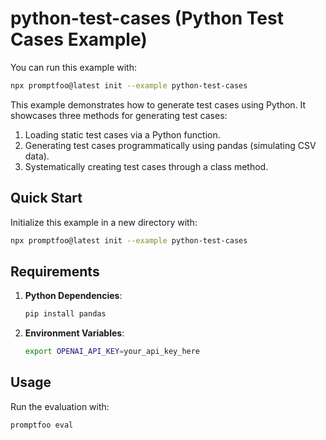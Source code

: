# python-test-cases (Python Test Cases Example)

You can run this example with:

```bash
npx promptfoo@latest init --example python-test-cases
```

This example demonstrates how to generate test cases using Python. It showcases three methods for generating test cases:

1. Loading static test cases via a Python function.
2. Generating test cases programmatically using pandas (simulating CSV data).
3. Systematically creating test cases through a class method.

## Quick Start

Initialize this example in a new directory with:

```bash
npx promptfoo@latest init --example python-test-cases
```

## Requirements

1. **Python Dependencies**:

   ```bash
   pip install pandas
   ```

2. **Environment Variables**:

   ```bash
   export OPENAI_API_KEY=your_api_key_here
   ```

## Usage

Run the evaluation with:

```bash
promptfoo eval
```
